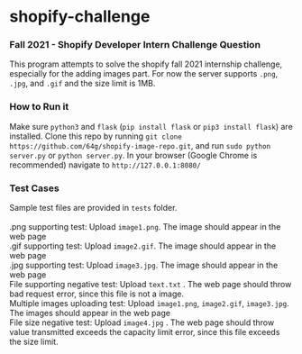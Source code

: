 # shopify-challenge
### Fall 2021 - Shopify Developer Intern Challenge Question
This program attempts to solve the shopify fall 2021 internship challenge, especially for the adding images part. For now 
the server supports ```.png```, ```.jpg```, and ```.gif``` and the size limit is 1MB.
### How to Run it
Make sure ```python3``` and ```flask``` (```pip install flask``` or ```pip3 install flask```) are installed.
Clone this repo by running ```git clone https://github.com/64g/shopify-image-repo.git```, and run ```sudo python server.py``` 
or ```python server.py```.
In your browser (Google Chrome is recommended) navigate to ```http://127.0.0.1:8080/```
### Test Cases
Sample test files are provided in ```tests``` folder. <br><br>
.png supporting test: Upload ```image1.png```. The image should appear in the web page <br>
.gif supporting test: Upload ```image2.gif```. The image should appear in the web page <br>
.jpg supporting test: Upload ```image3.jpg```. The image should appear in the web page <br>
File supporting negative test: Upload ```text.txt``` . The web page should throw bad request error, since this file is not a image. <br>
Multiple images uploading test: Upload ```image1.png```, ```image2.gif```, ```image3.jpg```. The images should appear in the web page <br>
File size negative test: Upload ```image4.jpg``` . The web page should throw value transmitted exceeds the capacity limit error, since this file exceeds the size limit. <br>
